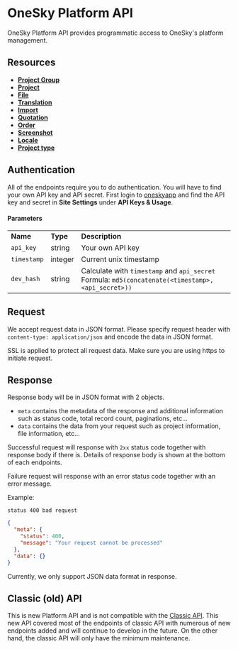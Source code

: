 # OneSky Platform API

OneSky Platform API provides programmatic access to OneSky's platform management.

## Resources

- [**Project Group**](/resources/project_group.md)
- [**Project**](/resources/project.md)
- [**File**](/resources/file.md)
- [**Translation**](/resources/translation.md)
- [**Import**](/resources/import.md)
- [**Quotation**](/resources/quotation.md)
- [**Order**](/resources/order.md)
- [**Screenshot**](/resources/screenshot.md)
- [**Locale**](/resources/locale.md)
- [**Project type**](/resources/project_type.md)

## Authentication

All of the endpoints require you to do authentication. You will have to find your own API key and API secret. First login to [oneskyapp](http://www.oneksyapp.com) and find the API key and secret in **Site Settings** under **API Keys & Usage**.

#### Parameters
<table>
    <tr>
        <td><strong>Name</strong></td>
        <td><strong>Type</strong></td>
        <td><strong>Description</strong></td>
    </tr>
    <tr>
        <td><code>api_key</code></td>
        <td>string</td>
        <td>Your own API key</td>
    </tr>
    <tr>
        <td><code>timestamp</code></td>
        <td>integer</td>
        <td>Current unix timestamp</td>
    </tr>
    <tr>
        <td><code>dev_hash</code></td>
        <td>string</td>
        <td>
            Calculate with <code>timestamp</code> and <code>api_secret</code>
            <br>
            Formula: <code>md5(concatenate(&lt;timestamp&gt;, &lt;api_secret&gt;))</code>
        </td>
    </tr>
</table>

## Request
We accept request data in JSON format. Please specify request header with `content-type: application/json` and encode the data in JSON format.

SSL is applied to protect all request data. Make sure you are using https to initiate request.

## Response
Response body will be in JSON format with 2 objects.
- `meta` contains the metadata of the response and additional information such as status code, total record count, paginations, etc...
- `data` contains the data from your request such as project information, file information, etc...

Successful request will response with `2xx` status code together with response body if there is. Details of response body is shown at the bottom of each endpoints.

Failure request will response with an error status code together with an error message.

Example:
```
status 400 bad request
```
```json
{
  "meta": {
    "status": 400,
    "message": "Your request cannot be processed"
  },
  "data": {}
}
```

Currently, we only support JSON data format in response.

## Classic (old) API
This is new Platform API and is not compatible with the [Classic API](http://developer.oneskyapp.com/api). This new API covered most of the endpoints of classic API with numerous of new endpoints added and will continue to develop in the future. On the other hand, the classic API will only have the minimum maintenance.
